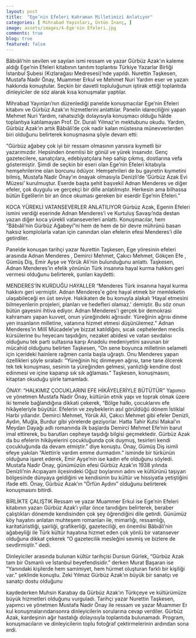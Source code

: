 ```yaml
---
layout: post
title:  "Ege’nin Efeleri Kahraman Milletimizi Anlatıyor"
categories: [ Mihrabad Yayınları, Üstün İnanç, ]
image: assets/images/4-Ege'nin Efeleri.jpg 
comments: true
blog: true
featured: false
---
```


Bâbıâli’nin sevilen ve sayılan ismi ressam ve yazar Gürbüz Azak’ın kaleme aldığı Ege’nin Efeleri kitabının tanıtım toplantısı Türkiye Yazarlar Birliği İstanbul Şubesi (Kızlarağası Medresesi)’nde yapıldı. Nurettin Taşkesen, Mustafa Nadir Önay, Muammer Erkul ve Mehmet Nuri Yardım eser ve yazarı hakkında konuştular. Seçkin bir davetli topluluğunun iştirak ettiği toplantıda dinleyiciler de söz alarak kısa konuşmalar yaptılar.

Mihrabad Yayınları’nın düzenlediği panelde konuşmacılar Ege’nin Efeleri kitabını ve Gürbüz Azak’ın hizmetlerini anlattılar. Panelin idareciliğini yapan Mehmet Nuri Yardım, rahatsızlığı dolayısıyla konuşmacı olduğu hâlde toplantıya katılamayan Prof. Dr. Durali Yılmaz’ın mektubunu okudu. Yardım, Gürbüz Azak’ın artık Bâbıâli’de çok nadir kalan müstesna münevverlerden biri olduğunu belirterek konuşmasına şöyle devam etti:

“Gürbüz ağabey çok iyi bir ressam olmasının yanısıra kıymetli bir yazarımızdır. Hepsinden önemlisi bir gönül ve yürek insanıdır. Genç gazetecilere, sanatçılara, edebiyatçılara hep sahip çıkmış, dostlarına vefa göstermiştir. Şimdi de seçkin bir eseri olan Ege’nin Efeleri kitabıyla hemşehrilerine olan borcunu ödüyor. Hemşehrileri de bu gayretin kıymetini bilmiş, Mustafa Nadir Önay’ın önayak olmasıyla Denizli’de ‘Gürbüz Azak Evi Müzesi’ kurulmuştur. Eserde başta şehit başvekil Adnan Menderes ve diğer efeler, çok duygulu ve gerçekçi bir dille anlatılmıştır. Herkesin ama bilhassa bütün Egelilerin bir an önce okuması gereken bir eserdir Ege’nin Efeleri.”

KOCA YÜREKLİ VATANSEVERLER ANLATILIYOR
Gürbüz Azak, Egenin Efeleri ismini verdiği eserinde Adnan Menderes’i ve Kurtuluş Savaşı’nda destan yazan diğer koca yürekli vatanseverleri anlattı. Konuşmacılar, hem “Bâbıâli’nin Gürbüz Ağabeyi”ni hem de hem de bir devre mührünü basan haksız komplolarla vatan için canından olan efelerin efesi Menderes’i dile getirdiler.

Panelde konuşan tarihçi yazar Nurettin Taşkesen, Ege yöresinin efeleri arasında Adnan Menderes , Demirci Mehmet, Çakıcı Mehmet, Gökçen Efe , Gümüş Diş, Emir Ayşe ve Yörük Ali’nin bulunduğunu anlattı. Taşkesen, Adnan Menderes’in efelik yönünün Türk insanına hayal kurma hakkını geri vermesi olduğunu belirterek, şunları kaydetti:

MENDERES’İN KURDUĞU HAYALLER
“Menderes Türk insanına hayal kurma hakkını geri vermiştir. Adnan Menderes'e göre hayal etmek bir memleketin ulaşabileceği en üst seviye. Hakikaten de bu konuyla alakalı ‘Hayal etmesini bilmeyenlerin projeleri, planları ve hedefleri olamaz.&#39; demiştir. Bu söz onun bütün gayesini ihtiva ediyor. Adnan Menderes&#39;i gerçek bir demokrasi kahramanı yapan kuvvet, onun yüreğindeki ağrısıdır. Yüreğinin ağrısı dinme yen insanların milletine, vatanına hizmet etmesi düşünülemez.” Adnan Menderes’in Millî Mücadele’ye bizzat katıldiğını, sıcak cephelerden meclis kürsülerine bu heyecanı taşıdığını, nezaket abidesi ve vatan sevdalısı olduğunu tek parti sultasına karşı Anadolu medeniyetini savunan bir mücahid olduğunu belirten Taşkesen, “On sene boyunca milletinin selameti için içerideki hainlere rağmen canla başla uğraştı. Onu Menderes yapan özellikleri şöyle sıraladı: “Yüreğinin hiç dinmeyen ağrısı, tane tane ölcerek tek tek konuşması, sesinin ta yüreğinden gelmesi, yanlızlığı kendine dost edinmesi ve içine kapanıp sık sık ağlaması.” Taşkesen, konuşmasını, kitaptan okuduğu şiirle tamamladı.

ÖNAY: “HALKIMIZ ÇOCUKLARINI EFE HİKÂYELERİYLE BÜTÜTÜR”
Yapımcı ve yönetmen Mustafa Nadir Önay, kültürün etnik yapı ve toprak olmak üzere iki temele bağlandığına dikkati çekerek, “Bölge halkı, çocuklarını efe hikâyeleriyle büyütür. Efelerin ve zeybeklerin asıl görüldüğü dönem İstiklal Harbi yıllarıdır. Demirci Mehmet, Yörük Ali, Çakıcı Mehmet gibi efeler Denizli, Aydın, Muğla, Burdur gibi yörelerde geziyorlar. Hatta Tahir Kutsi Makal’ın Meydan Dayağı adlı romanında ilk başlarda Demirci Mehmet Efe’nin barut imal ettirerek, bu barutları cepheye taşıdığı bilgisi geçmektedir. Gürbüz Azak da bu efelerin hikâyelerini çocukluğunda çok duymuş, tesirleri kendi çocukluğunda da devam etmiştir.” diye konuştu. Önay, Gümüş Diş isimli efeye yakılan “Alettin’e vardım emme durmadım.” isminde bir türkünün olduğuna işaret ederek, Emir Ayşe’nin ise kadın efe olduğunu söyledi. Mustafa Nadir Önay, günümüzün efesi Gürbüz Azak’ın 1938 yılında Denizli’nin Acıpayam ilçesindeki Oğuz boylarının adını ve kültürünü taşıyan bölgesinde dünyaya geldiğini ve kendisinin bu kültür ve hissiyatla yetiştiğini ifade etti. Önay, Gürbüz Azak’ın “Örfün Aydını” olduğunu belirterek konuşmasını bitirdi.

BİRLİKTE ÇALIŞTIK
Ressam ve yazar Muammer Erkul ise Ege’nin Efeleri kitabının yazarı Gürbüz Azak’ı yıllar önce tanıdığını belirterek, beraber çalıştıkları dönemde kendisinden çok şey öğrendiğini dile getirdi. Günümüz köy hayatını anlatan muhteşem romanları ile, mimarlığı, ressamlığı, karitatüristliği, şairliği, grafikerliği, gazeteciliği, en önemlisi Bâbıâli’nin ağabeyliği ile Türk kültür hayatına hizmet eden çok yönlü bir vatansever olduğuna dikkat çekerek “O gazetecilik mesleğini sevmiş ve bizlere de sevdirmiştir.” dedi.

Dinleyiciler arasında bulunan kültür tarihçisi Dursun Gürlek, “Gürbüz Azak tam bir Osmanlı ve İstanbul beyefendisidir.” derken Murat Başaran ise “Yanındaki kişilerde hem samimiyet, hem hürmet oluşturan farklı bir kişiliği var.” şeklinde konuştu. Zeki Yılmaz Gürbüz Azak’ın büyük bir sanatçı ve sanatçı dostu olduğunu

kaydederken Muhsin Karabay da Gürbüz Azak’ın Türkçeye ve kültürümüze büyük hizmetleri olduğunu vurguladı. Tarihçi yazar Nurettin Taşkesen, yapımcı ve yönetmen Mustafa Nadir Önay ile ressam ve yazar Muammer Er kul konuşmalarındansonra dinleyicilerin sorularına cevap verdiler. Gürbüz Azak, kardeşinin ağır hastalığı dolayısıyla toplantıda bulunamadı. Program, konuşmacıların ve dinleyicilerin toplu fotoğraf çektirmelerinin ardından sona erdi.
